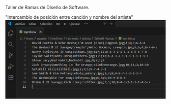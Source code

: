 Taller de Ramas de Diseño de Software.

"Intercambio de posición entre canción y nombre del artista"
![Prueba del cambio](img/CambioArtista.png)